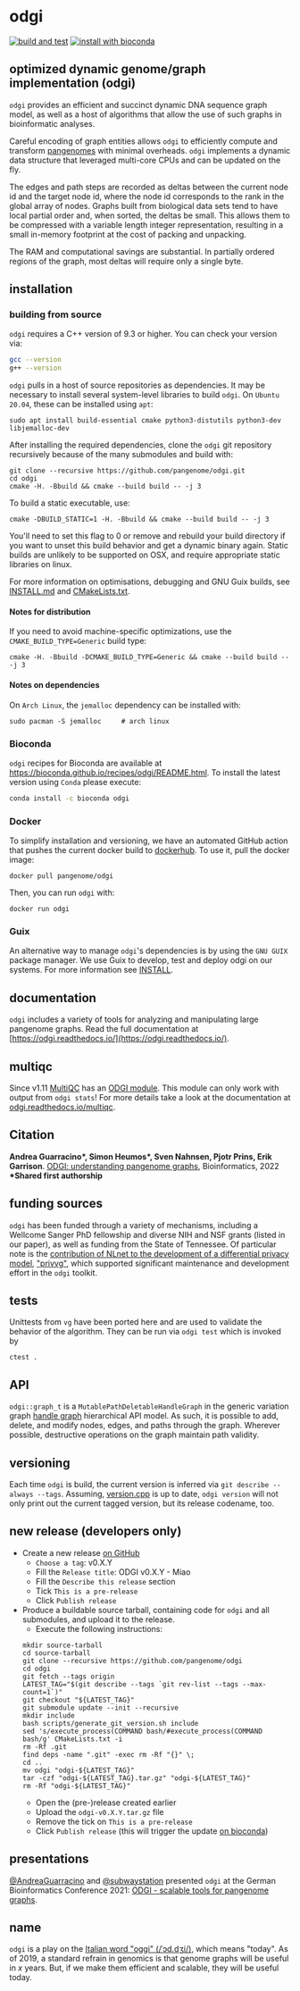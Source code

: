 # odgi

[![build and test](https://github.com/pangenome/odgi/actions/workflows/build_and_test_on_push.yml/badge.svg)](https://github.com/pangenome/odgi/actions/workflows/build_and_test_on_push.yml)
[![install with bioconda](https://img.shields.io/badge/install%20with-bioconda-brightgreen.svg?style=flat)](http://bioconda.github.io/recipes/odgi/README.html)

## optimized dynamic genome/graph implementation (odgi)

`odgi` provides an efficient and succinct dynamic DNA sequence graph model, as well as a host of algorithms that allow the use of such graphs in bioinformatic analyses.

Careful encoding of graph entities allows `odgi` to efficiently compute and transform [pangenomes](https://pangenome.github.io/) with minimal overheads.  `odgi` implements a dynamic data structure that leveraged multi-core CPUs and can be updated on the fly.

The edges and path steps are recorded as deltas between the current node id and the target node id, where the node id corresponds to the rank in the global array of nodes.
Graphs built from biological data sets tend to have local partial order and, when sorted, the deltas be small.
This allows them to be compressed with a variable length integer representation, resulting in a small in-memory footprint at the cost of packing and unpacking.

The RAM and computational savings are substantial. In partially ordered regions of the graph, most deltas will require only a single byte.

## installation

### building from source

`odgi` requires a C++ version of 9.3 or higher. You can check your version via:

``` bash
gcc --version
g++ --version
```

`odgi` pulls in a host of source repositories as dependencies. It may be necessary to install several system-level libraries to build `odgi`. On `Ubuntu 20.04`, these can be installed using `apt`:
```
sudo apt install build-essential cmake python3-distutils python3-dev libjemalloc-dev
```

After installing the required dependencies, clone the `odgi` git repository recursively because of the many submodules
and build with:

```
git clone --recursive https://github.com/pangenome/odgi.git
cd odgi
cmake -H. -Bbuild && cmake --build build -- -j 3
```

To build a static executable, use:

```
cmake -DBUILD_STATIC=1 -H. -Bbuild && cmake --build build -- -j 3
```

You'll need to set this flag to 0 or remove and rebuild your build directory if you want to unset this build behavior and get a dynamic binary again.
Static builds are unlikely to be supported on OSX, and require appropriate static libraries on linux.

For more information on optimisations, debugging and GNU Guix builds, see [INSTALL.md](./INSTALL.md) and [CMakeLists.txt](./CMakeLists.txt).

#### Notes for distribution

If you need to avoid machine-specific optimizations, use the `CMAKE_BUILD_TYPE=Generic` build type:

```shell
cmake -H. -Bbuild -DCMAKE_BUILD_TYPE=Generic && cmake --build build -- -j 3
```

#### Notes on dependencies

On `Arch Linux`, the `jemalloc` dependency can be installed with:

```
sudo pacman -S jemalloc     # arch linux
```

### Bioconda

`odgi` recipes for Bioconda are available at https://bioconda.github.io/recipes/odgi/README.html. To install the latest version using `Conda` please execute:

``` bash
conda install -c bioconda odgi
```


### Docker

To simplify installation and versioning, we have an automated GitHub action that pushes the current docker build to [dockerhub](https://hub.docker.com/r/pangenome/odgi).
To use it, pull the docker image:

```shell
docker pull pangenome/odgi
```

Then, you can run `odgi` with:

```shell
docker run odgi
```


### Guix

An alternative way to manage `odgi`'s dependencies is by using the `GNU GUIX` package manager. We use Guix to develop, test and deploy odgi on our systems.
For more information see [INSTALL](./INSTALL.md).


## documentation

`odgi` includes a variety of tools for analyzing and manipulating large pangenome graphs.
Read the full documentation at [https://odgi.readthedocs.io/](https://odgi.readthedocs.io/).

## multiqc

Since v1.11 [MultiQC](https://multiqc.info/) has an [ODGI module](https://multiqc.info/docs/#odgi). This module can only
work with output from `odgi stats`! For more details take a look at the documentation at [odgi.readthedocs.io/multiqc](https://odgi.readthedocs.io/en/latest/rst/multiqc.html).

## Citation
**Andrea Guarracino\*, Simon Heumos\*, Sven Nahnsen, Pjotr Prins, Erik Garrison**. [ODGI: understanding pangenome graphs](https://doi.org/10.1093/bioinformatics/btac308), Bioinformatics, 2022\
**\*Shared first authorship**

## funding sources

`odgi` has been funded through a variety of mechanisms, including a Wellcome Sanger PhD fellowship and diverse NIH and NSF grants (listed in our paper), as well as funding from the State of Tennessee.
Of particular note is the [contribution of NLnet to the development of a differential privacy model](https://nlnet.nl/project/VariationGraph/), ["privvg"](https://privvg.github.io/), which supported significant maintenance and development effort in the `odgi` toolkit.

## tests

Unittests from `vg` have been ported here and are used to validate the behavior of the algorithm.
They can be run via `odgi test` which is invoked by

```
ctest .
```

## API

`odgi::graph_t` is a `MutablePathDeletableHandleGraph` in the generic variation graph [handle graph](https://github.com/vgteam/libhandlegraph) hierarchical API model.
As such, it is possible to add, delete, and modify nodes, edges, and paths through the graph.
Wherever possible, destructive operations on the graph maintain path validity.

## versioning
Each time `odgi` is build, the current version is inferred via `git describe --always --tags`. Assuming, [version.cpp](./src/version.cpp)
is up to date, `odgi version` will not only print out the current tagged version, but its release codename, too.

## new release (developers only)

- Create a new release [on GitHub](https://github.com/pangenome/odgi/releases/new)
  - `Choose a tag`: v0.X.Y
  - Fill the `Release title`: ODGI v0.X.Y - Miao
  - Fill the `Describe this release` section
  - Tick `This is a pre-release`
  - Click `Publish release`
- Produce a buildable source tarball, containing code for `odgi` and all submodules, and upload it to the release.
    - Execute the following instructions:
    ```shell
    mkdir source-tarball
    cd source-tarball
    git clone --recursive https://github.com/pangenome/odgi
    cd odgi
    git fetch --tags origin
    LATEST_TAG="$(git describe --tags `git rev-list --tags --max-count=1`)"
    git checkout "${LATEST_TAG}"
    git submodule update --init --recursive
    mkdir include
    bash scripts/generate_git_version.sh include
    sed 's/execute_process(COMMAND bash/#execute_process(COMMAND bash/g' CMakeLists.txt -i
    rm -Rf .git
    find deps -name ".git" -exec rm -Rf "{}" \;
    cd ..
    mv odgi "odgi-${LATEST_TAG}"
    tar -czf "odgi-${LATEST_TAG}.tar.gz" "odgi-${LATEST_TAG}"
    rm -Rf "odgi-${LATEST_TAG}"
    ```
  - Open the (pre-)release created earlier
  - Upload the `odgi-v0.X.Y.tar.gz` file
  - Remove the tick on `This is a pre-release`
  - Click `Publish release` (this will trigger the update [on bioconda](http://bioconda.github.io/recipes/odgi/README.html))

[//]: # (This section is important for developers only. Each time we make a new release, we invoke [prepare_release.sh]&#40;./scripts/prepare_release.sh&#41; &#40;`cd` into folder [scripts]&#40;./scripts&#41; first!&#41; with a new release version and codename. [version.cpp]&#40;./src/version.cpp&#41; is updated and the documentation version is bumped up.)

## presentations

[@AndreaGuarracino](https://github.com/andreaguarracino) and [@subwaystation](https://github.com/subwaystation) presented `odgi` at the German Bioinformatics Conference 2021: [ODGI - scalable tools for pangenome graphs](https://docs.google.com/presentation/d/1d52kaiOqeH4db4LyMHn7YNjv-mBKvhY2t2zQMNvzgno/edit#slide=id.p).

## name

`odgi` is a play on the [Italian word "oggi" (/ˈɔd.dʒi/)](https://en.wiktionary.org/wiki/oggi), which means "today".
As of 2019, a standard refrain in genomics is that genome graphs will be useful in _x_ years.
But, if we make them efficient and scalable, they will be useful today.
